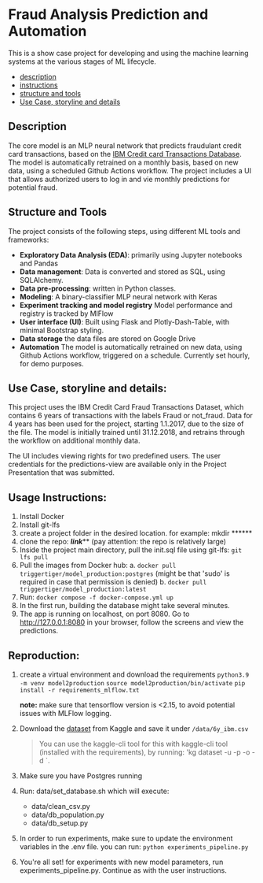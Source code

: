 # Fraud Analysis Prediction and Automation
This is a show case project for developing and using the machine learning systems at the various stages of ML lifecycle.

- [description](#description)
- [instructions](#instructions)
- [structure and tools](#structure-and-tools)
- [Use Case, storyline and details](#use-case-storyline-and-details)

## Description
The core model is an MLP neural network that predicts fraudulant credit card transactions, based on the [IBM Credit card Transactions Database](https://www.kaggle.com/datasets/ealtman2019/credit-card-transactions?resource=download&select=credit_card_transactions-ibm_v2.csv).
The model is automatically retrained on a monthly basis, based on new data, using a scheduled Github Actions workflow.
The project includes a UI that allows authorized users to log in and vie monthly predictions for potential fraud.  

## Structure and Tools
The project consists of the following steps, using different ML tools and frameworks: 
- **Exploratory Data Analysis (EDA)**: primarily using Jupyter notebooks and Pandas
- **Data management**: Data is converted and stored as SQL, using SQLAlchemy.
- **Data pre-processing**: written in Python classes.
- **Modeling**: A binary-classifier MLP neural network with Keras
- **Experiment tracking and model registry** Model performance and registry is tracked by MlFlow
- **User interface (UI)**: Built using Flask and Plotly-Dash-Table, with minimal Bootstrap styling. 
- **Data storage** the data files are stored on Google Drive
- **Automation** The model is automatically retrained on new data, using Github Actions workflow, triggered on a schedule. Currently set hourly, for demo purposes. 

## Use Case, storyline and details: 
This project uses the IBM Credit Card Fraud Transactions Dataset, which contains 6 years of transactions with the labels Fraud or not_fraud. Data for 4 years has been used for the project, starting 1.1.2017, due to the size of the file.
The model is initially trained until 31.12.2018, and retrains through the workflow on additional monthly data.

The UI includes viewing rights for two predefined users. The user credentials for the predictions-view are available only in the Project Presentation that was submitted. 


## Usage Instructions:
1. Install Docker
2. Install git-lfs 
3. create a project folder in the desired location. for example: mkdir ******
4. clone the repo: *******link********* (pay attention: the repo is relatively large)
5. Inside the project main directory, pull the init.sql file using git-lfs: `git lfs pull`
6. Pull the images from Docker hub:
    a. `docker pull triggertiger/model_production:postgres` (might be that 'sudo' is required in case that permission is denied)
    b. `docker pull triggertiger/model_production:latest`
7. Run: `docker compose -f docker-compose.yml up`
8. In the first run, building the database might take several minutes.
9. The app is running on localhost, on port 8080. Go to http://127.0.0.1:8080 in your browser, follow the screens and view the predictions. 

## Reproduction: 

1. create a virtual environment and download the requirements
    `python3.9 -m venv model2production`
    `source model2production/bin/activate`
    `pip install -r requirements_mlflow.txt`

    **note:** make sure that tensorflow version is  <2.15, to avoid potential issues with MLFlow logging. 


2. Download the [dataset](https://www.kaggle.com/datasets/ealtman2019/credit-card-transactions/data?select=credit_card_transactions-ibm_v2.csv) from Kaggle and save it under `/data/6y_ibm.csv`
    > You can use the kaggle-cli tool for this with kaggle-cli tool (installed with the requirements), by running: 
    'kg dataset -u <username> -p <password> -o <owner> -d <dataset>`. 
3. Make sure you have Postgres running
4. Run: data/set_database.sh which will execute:
    - data/clean_csv.py
    - data/db_population.py
    - data/db_setup.py
5. In order to run experiments, make sure to update the environment variables in the .env file. you can run: `python experiments_pipeline.py`
6. You're all set! 
    for experiments with new model parameters, run experiments_pipeline.py. 
    Continue as with the user instructions. 
